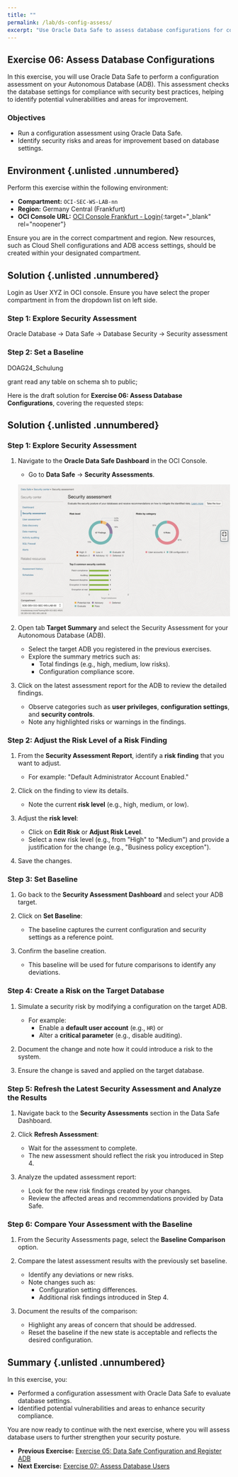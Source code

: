 ```yaml
---
title: ""
permalink: /lab/ds-config-assess/
excerpt: "Use Oracle Data Safe to assess database configurations for compliance."
---
```

<!-- markdownlint-disable MD013 -->
<!-- markdownlint-disable MD024 -->
<!-- markdownlint-disable MD033 -->
<!-- markdownlint-disable MD041 -->

## Exercise 06: Assess Database Configurations

In this exercise, you will use Oracle Data Safe to perform a configuration
assessment on your Autonomous Database (ADB). This assessment checks the database
settings for compliance with security best practices, helping to identify
potential vulnerabilities and areas for improvement.

### Objectives

- Run a configuration assessment using Oracle Data Safe.
- Identify security risks and areas for improvement based on database settings.

## Environment {.unlisted .unnumbered}

Perform this exercise within the following environment:

- **Compartment:** `OCI-SEC-WS-LAB-nn`
- **Region:** Germany Central (Frankfurt)
- **OCI Console URL:** [OCI Console Frankfurt - Login](https://console.eu-frankfurt-1.oraclecloud.com){:target="_blank" rel="noopener"}

Ensure you are in the correct compartment and region. New resources, such as
Cloud Shell configurations and ADB access settings, should be created within
your designated compartment.

## Solution {.unlisted .unnumbered}

Login as User XYZ in OCI console. Ensure you have select the proper compartment in from the dropdown list on left side.

### Step 1: Explore Security Assessment

Oracle Database -> Data Safe -> Database Security -> Security assessment

### Step 2: Set a Baseline

DOAG24_Schulung

grant read any table on schema sh to public;

Here is the draft solution for **Exercise 06: Assess Database Configurations**, covering the requested steps:

## Solution {.unlisted .unnumbered}

### Step 1: Explore Security Assessment

1. Navigate to the **Oracle Data Safe Dashboard** in the OCI Console.
   - Go to **Data Safe** -> **Security Assessments**.

    ![>> step_1](../../images/ex06_ds_sec_assessment01.png)

2. Open tab **Target Summary** and select the Security Assessment for your Autonomous Database (ADB).
   - Select the target ADB you registered in the previous exercises.
   - Explore the summary metrics such as:
     - Total findings (e.g., high, medium, low risks).
     - Configuration compliance score.

3. Click on the latest assessment report for the ADB to review the detailed findings.
   - Observe categories such as **user privileges**, **configuration settings**, and **security controls**.
   - Note any highlighted risks or warnings in the findings.

### Step 2: Adjust the Risk Level of a Risk Finding

1. From the **Security Assessment Report**, identify a **risk finding** that you want to adjust.
   - For example: "Default Administrator Account Enabled."

2. Click on the finding to view its details.
   - Note the current **risk level** (e.g., high, medium, or low).

3. Adjust the **risk level**:
   - Click on **Edit Risk** or **Adjust Risk Level**.
   - Select a new risk level (e.g., from "High" to "Medium") and provide a justification for the change (e.g., "Business policy exception").

4. Save the changes.

### Step 3: Set Baseline

1. Go back to the **Security Assessment Dashboard** and select your ADB target.

2. Click on **Set Baseline**:
   - The baseline captures the current configuration and security settings as a reference point.

3. Confirm the baseline creation.
   - This baseline will be used for future comparisons to identify any deviations.

### Step 4: Create a Risk on the Target Database

1. Simulate a security risk by modifying a configuration on the target ADB.
   - For example:
     - Enable a **default user account** (e.g., `HR`) or
     - Alter a **critical parameter** (e.g., disable auditing).

2. Document the change and note how it could introduce a risk to the system.

3. Ensure the change is saved and applied on the target database.

### Step 5: Refresh the Latest Security Assessment and Analyze the Results

1. Navigate back to the **Security Assessments** section in the Data Safe Dashboard.

2. Click **Refresh Assessment**:
   - Wait for the assessment to complete.
   - The new assessment should reflect the risk you introduced in Step 4.

3. Analyze the updated assessment report:
   - Look for the new risk findings created by your changes.
   - Review the affected areas and recommendations provided by Data Safe.

### Step 6: Compare Your Assessment with the Baseline

1. From the Security Assessments page, select the **Baseline Comparison** option.

2. Compare the latest assessment results with the previously set baseline.
   - Identify any deviations or new risks.
   - Note changes such as:
     - Configuration setting differences.
     - Additional risk findings introduced in Step 4.

3. Document the results of the comparison:
   - Highlight any areas of concern that should be addressed.
   - Reset the baseline if the new state is acceptable and reflects the desired configuration.

## Summary {.unlisted .unnumbered}

In this exercise, you:

- Performed a configuration assessment with Oracle Data Safe to evaluate database
  settings.
- Identified potential vulnerabilities and areas to enhance security compliance.

You are now ready to continue with the next exercise, where you will assess
database users to further strengthen your security posture.

<!-- For Pandoc -->
- **Previous Exercise:** [Exercise 05: Data Safe Configuration and Register ADB](#exercise-05-configuration-and-register-adb)
- **Next Exercise:** [Exercise 07: Assess Database Users](#exercise-07-assess-database-users)

<!-- For Jekyll -->
<!-- 
- **Previous Exercise:** [Exercise 05: Data Safe Configuration and Register ADB](../ex03/3x05-Exercise.md)
- **Next Exercise:** [Exercise 07: Assess Database Users](../ex03/3x07-Exercise.md)
-->
